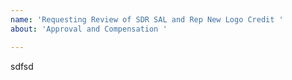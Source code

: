 ```yaml
---
name: 'Requesting Review of SDR SAL and Rep New Logo Credit '
about: 'Approval and Compensation '

---
```


sdfsd
